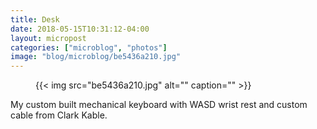 ```yaml
---
title: Desk
date: 2018-05-15T10:31:12-04:00
layout: micropost
categories: ["microblog", "photos"]
image: "blog/microblog/be5436a210.jpg"
---
```


<figure class="photo">
  {{< img src="be5436a210.jpg" alt="" caption="" >}}

</figure>


My custom built mechanical keyboard with WASD wrist rest and custom cable from Clark Kable.


